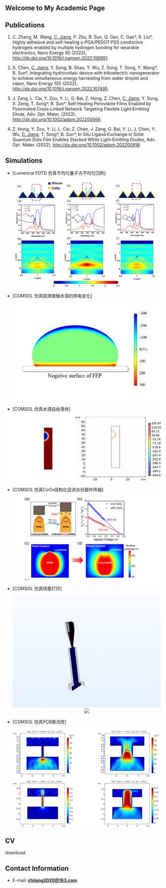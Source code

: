 ## Welcome to My Academic Page

## Publications

1. C. Zhang, M. Wang, <u>C. Jiang</u>, P. Zhu, B. Sun, Q. Gao, C. Gao\*, R. Liu\*, Highly adhesive and self-healing γ-PGA/PEDOT:PSS conductive hydrogels enabled by multiple hydrogen bonding for wearable electronics, Nano Energy 95 (2022), <http://dx.doi.org/10.1016/j.nanoen.2022.106991>.

1. X. Chen, <u>C. Jiang</u>, Y. Song, B. Shao, Y. Wu, Z. Song, T. Song, Y. Wang\*, B. Sun\*, Integrating hydrovoltaic device with triboelectric nanogenerator to achieve simultaneous energy harvesting from water droplet and vapor, Nano Energy 100 (2022), <http://dx.doi.org/10.1016/j.nanoen.2022.107495>.

1. J. Zang, L. Cai, Y. Zou, Y. Li, G. Bai, Z. Hong, Z. Chen, <u>C. Jiang</u>, Y. Song, X. Zeng, T. Song\*, B. Sun\*, Self‐Healing Perovskite Films Enabled by Fluorinated Cross‐Linked Network Targeting Flexible Light‐Emitting Diode, Adv. Opt. Mater.  (2022), <http://dx.doi.org/10.1002/adom.202200566>.

1. Z. Hong, Y. Zou, Y. Li, L. Cai, Z. Chen, J. Zang, G. Bai, Y. Li, J. Chen, Y. Wu, <u>C. Jiang</u>, T. Song\*, B. Sun\*, In Situ Ligand‐Exchange in Solid Quantum Dots Film Enables Stacked White Light‐Emitting Diodes, Adv. Opt. Mater.  (2022), <http://dx.doi.org/10.1002/adom.202200918>.

## Simulations
* [Lumerical FDTD 仿真不均匀量子点不均匀沉积]

  <center><img src="https://github.com/Drchjiang/Drchjiang.github.io/blob/main/_picture/blog1.png" alt="404"></center>
  
* [COMSOL 仿真固液接触水滴的带电变化]

  <center><img src="https://github.com/Drchjiang/Drchjiang.github.io/blob/main/_picture/blog2.png"></center>
  
* [COMSOL 仿真水滴自由落体]

 <center><img src="https://github.com/Drchjiang/Drchjiang.github.io/blob/main/_picture/blog3.gif"></center> 
 
* [COMSOL 仿真CoOx结构化促进水伏器件传输]

  <center><img src="https://github.com/Drchjiang/Drchjiang.github.io/blob/main/_picture/blog4.png"></center>
  
* [COMSOL 仿真喷墨打印]

   <center><img src="_picture/blog5.gif"></center>
   
   <center><img src="_picture/blog6.png"></center>
   
* [COMSOL 仿真PCB微流控]

   <center><img src="_picture/blog7.png"></center>

## CV
   download
## Contact Information

+ E-mail: <strong>chjiang2020@163.com</strong>
